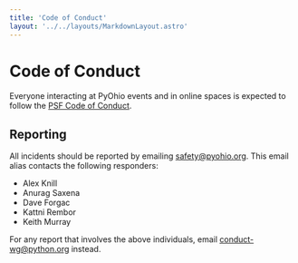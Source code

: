 ```yaml
---
title: 'Code of Conduct'
layout: '../../layouts/MarkdownLayout.astro'
---
```


# Code of Conduct

Everyone interacting at PyOhio events and in online spaces is expected to follow the [PSF Code of Conduct](https://www.python.org/psf/conduct/).

## Reporting

All incidents should be reported by emailing safety@pyohio.org. This email alias contacts the following responders:

- Alex Knill
- Anurag Saxena
- Dave Forgac
- Kattni Rembor
- Keith Murray

For any report that involves the above individuals, email conduct-wg@python.org instead.
